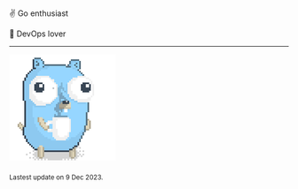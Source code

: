 :v: Go enthusiast

:muscle: DevOps lover

---

![Image alt text](/images/gopher_with_coffee.gif)


<sub>Lastest update on 9 Dec 2023.</sub>
